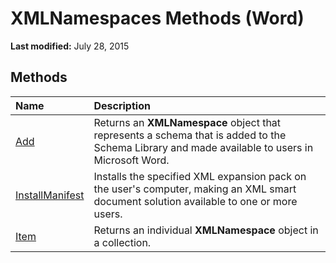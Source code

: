 
# XMLNamespaces Methods (Word)

 **Last modified:** July 28, 2015


## Methods



|**Name**|**Description**|
|:-----|:-----|
| [Add](2b70fb44-adf0-31e9-0528-bda1189b85f5.md)| Returns an **XMLNamespace** object that represents a schema that is added to the Schema Library and made available to users in Microsoft Word.|
| [InstallManifest](ab8805f3-5009-7322-5bd7-3005af630c5d.md)|Installs the specified XML expansion pack on the user's computer, making an XML smart document solution available to one or more users.|
| [Item](9f75a160-c267-3a99-103e-011cfac0343e.md)|Returns an individual  **XMLNamespace** object in a collection.|
